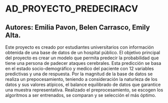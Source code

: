 # AD_PROYECTO_PREDECIRACV
## Autores: Emilia Pavon, Belen Carrasco, Emily Alta. 
Este proyecto es creado por estudiantes universitarios con información obtenida de una base de datos de un hospital público. El objetivo principal del proyecto es crear un modelo que permita predecir la probabilidad que 
tiene una persona de padecer ataques cerebrales. Esta predicción se basa en el estado socio-demográfico y medico del paciente con 12 variables predictivas y una de respuesta. Por la magnitud de la base de datos se realiza
un prepocesamiento, teniendo a consideración la naturleza de los datos y sus valores atípicos, el balance equilibrado de datos que garantice una muestra representativa. Realizado el preprocesamiento, se escogen los algoritmos 
a ser entrenados, se comparan y se selección el más óptimo. 
